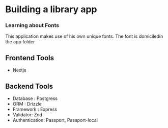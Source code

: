 # Building a library app

### Learning about Fonts
This application makes use of his own unique fonts. The font is domiciledin the app folder

## Frontend Tools
- Nextjs


## Backend Tools
- Database : Postgress
- ORM : Drizzle
- Framework : Express
- Validator: Zod
- Authentication: Passport, Passport-local